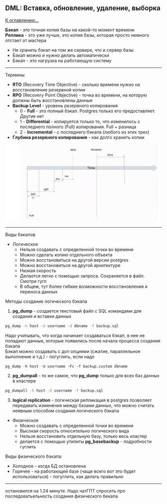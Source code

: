 ## DML: Вставка, обновление, удаление, выборка

[К оглавлению...](/README.md)

**Бэкап** - это точная копия базы на какой-то момент времени <br>
**Реплика** - это уже лучше, это копия базы, которая просто немного отстает от мастера

- Не хранить бэкап на том же сервере, что и сервер базы
- Бэкап можно и нужно делать автоматически
- Бэкап - это нагрузка на работающую систему

---

Термины

- **RTO** (Recovery Time Objective) - сколько времени нужно на восстановление резервной копии
- **RPO** (Recovery Point Objective) - точка во времени, на которую должны быть восстановлены данные
- **Backup Level** - уровень резервного копирования
    - 0 - **Full** - это полный бэкап. Postgres только его предоставляет. Другие нет
    - 1 - **Differential** - копируется только то, что изменилось с последнего полного (Full) копирования. Full +
      разница
    - 2 - **Incremental** - с последнего бэкапа (любого из этих трех)
- **Глубина резервного копирования** - как долго хранить копии

<img src='./images/29.png' width=500 height=250>

---

Виды бэкапов

- Логическое
    - Нельзя создавать с определенной точки во времени
    - Можно сделать копию отдельного объекта
    - Можно восстановиться на другой версии postgres
    - Можно восстановиться на другой архитектуре
    - Низкая скорость
    - Делается легко с помощью запроса. Сохраняется в файл. Смотри гугл
    - В общем, тут более гибкие возможности восстановления и переноса данных

Методы создание логического бэкапа

1. **pg_dump** - создается текстовый файл с SQL командами для создания и вставки данных

```bash
pg_dump -h host -U username -d dbname -f backup.sql
```

Надо учитывать, что когда начинает создаваться бэкап, в нее не попадают данные, которые появились после начала процесса
создания бэкапа <br>
Бэкап можно создавать с доп опциями (сжатие, параллельное выполнение и т.д.) - погуглить, если надо

```shell
pg_dump -h host -U username -Fc -f backup.custom dbname
```

2. **pg_dumpall** - то же самое, что **pg_dump** только для всех баз данных в кластере

```bash
pg_dumpall -h host -U username -f backup.sql
```

3. **logical replication** - логическая репликация в postgres позволяет передавать изменения между базами данных, что
   можно считать неявным способом создания логического бэкапа

- Физическое
    - Можно создавать с определенной точки во времени
    - Высокая скорость относительно логического вида
    - Нельзя восстановить отдельную базу, только весь кластер
    - делается с помощью утилиты **pg_basebackup** - подробности гуглить

Виды физического бэкапа:

- Холодное - когда БД остановлена
- Горячее - на работающей базе (чаще всего вот это будет использоваться) - погуглить, как делать правильно

---

остановился на 1.24 минуте. Надо чатГПТ спросить про последоватьельность создания физического бекапа
